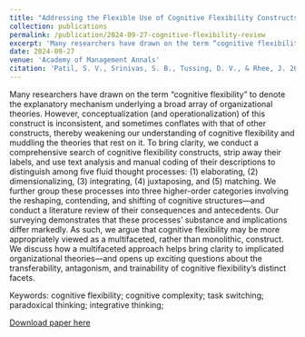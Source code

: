 ```yaml
---
title: "Addressing the Flexible Use of Cognitive Flexibility Constructs: Toward a Multifaceted Approach"
collection: publications
permalink: /publication/2024-09-27-cognitive-flexibility-review
excerpt: 'Many researchers have drawn on the term “cognitive flexibility” to denote the explanatory mechanism underlying a broad array of organizational theories. However, conceptualization (and operationalization) of this construct is inconsistent, and sometimes conflates with that of other constructs, thereby weakening our understanding of cognitive flexibility and muddling the theories that rest on it. To bring clarity, we conduct a comprehensive search of cognitive flexibility constructs, strip away their labels, and use text analysis and manual coding of their descriptions to distinguish among five fluid thought processes: (1) elaborating, (2) dimensionalizing, (3) integrating, (4) juxtaposing, and (5) matching. We further group these processes into three higher-order categories involving the reshaping, contending, and shifting of cognitive structures—and conduct a literature review of their consequences and antecedents. Our surveying demonstrates that these processes’ substance and implications differ markedly. As such, we argue that cognitive flexibility may be more appropriately viewed as a multifaceted, rather than monolithic, construct. We discuss how a multifaceted approach helps bring clarity to implicated organizational theories—and opens up exciting questions about the transferability, antagonism, and trainability of cognitive flexibility’s distinct facets.' 
date: 2024-09-27
venue: 'Academy of Management Annals' 
citation: 'Patil, S. V., Srinivas, S. B., Tussing, D. V., & Rhee, J. 2024. Addressing the Flexible Use of Cognitive Flexibility Constructs: Toward a Multifaceted Approach. Academy of Management Annals, annals.2023.0078.'
---
```

Many researchers have drawn on the term “cognitive flexibility” to denote the explanatory mechanism underlying a broad array of organizational theories. However, conceptualization (and operationalization) of this construct is inconsistent, and sometimes conflates with that of other constructs, thereby weakening our understanding of cognitive flexibility and muddling the theories that rest on it. To bring clarity, we conduct a comprehensive search of cognitive flexibility constructs, strip away their labels, and use text analysis and manual coding of their descriptions to distinguish among five fluid thought processes: (1) elaborating, (2) dimensionalizing, (3) integrating, (4) juxtaposing, and (5) matching. We further group these processes into three higher-order categories involving the reshaping, contending, and shifting of cognitive structures—and conduct a literature review of their consequences and antecedents. Our surveying demonstrates that these processes’ substance and implications differ markedly. As such, we argue that cognitive flexibility may be more appropriately viewed as a multifaceted, rather than monolithic, construct. We discuss how a multifaceted approach helps bring clarity to implicated organizational theories—and opens up exciting questions about the transferability, antagonism, and trainability of cognitive flexibility’s distinct facets.

Keywords: 
cognitive flexibility; cognitive complexity; task switching; paradoxical thinking; integrative thinking; 

[Download paper here](https://journals.aom.org/doi/abs/10.5465/annals.2023.0078?journalCode=annals)

